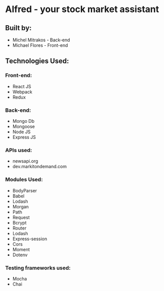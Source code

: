 # Alfred - your stock market assistant

## Built by:
- Michel Mitrakos - Back-end
- Michael Flores - Front-end

## Technologies Used:
### Front-end:
- React JS
- Webpack
- Redux

### Back-end:
- Mongo Db
- Mongoose
- Node JS
- Express JS

### APIs used:
- newsapi.org
- dev.markitondemand.com

### Modules Used:
- BodyParser
- Babel
- Lodash
- Morgan
- Path
- Request
- Bcrypt
- Router
- Lodash
- Express-session
- Cors
- Moment
- Dotenv

### Testing frameworks used:
- Mocha
- Chai
